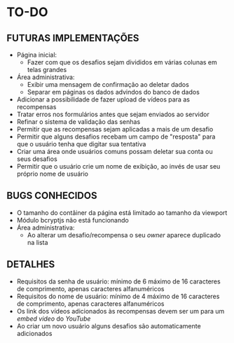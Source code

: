 # TO-DO

## FUTURAS IMPLEMENTAÇÕES
- Página inicial:
  * Fazer com que os desafios sejam divididos em várias colunas em telas grandes
- Área administrativa:
  * Exibir uma mensagem de confirmação ao deletar dados
  * Separar em páginas os dados advindos do banco de dados
- Adicionar a possibilidade de fazer upload de vídeos para as recompensas
- Tratar erros nos formulários antes que sejam enviados ao servidor
- Refinar o sistema de validação das senhas
- Permitir que as recompensas sejam aplicadas a mais de um desafio
- Permitir que alguns desafios recebam um campo de "resposta" para que o usuário tenha que digitar sua tentativa
- Criar uma área onde usuários comuns possam deletar sua conta ou seus desafios
- Permitir que o usuário crie um nome de exibição, ao invés de usar seu próprio nome de usuário

## BUGS CONHECIDOS
- O tamanho do contâiner da página está limitado ao tamanho da viewport
- Módulo bcryptjs não está funcionando
- Área administrativa:
  * Ao alterar um desafio/recompensa o seu *owner* aparece duplicado na lista

## DETALHES
- Requisitos da senha de usuário: mínimo de 6 máximo de 16 caracteres de comprimento, apenas caracteres alfanuméricos
- Requisitos do nome de usuário: mínimo de 4 máximo de 16 caracteres de comprimento, apenas caracteres alfanuméricos
- Os link dos vídeos adicionados às recompensas devem ser um para um *embed video* do *YouTube*
- Ao criar um novo usuário alguns desafios são automaticamente adicionados